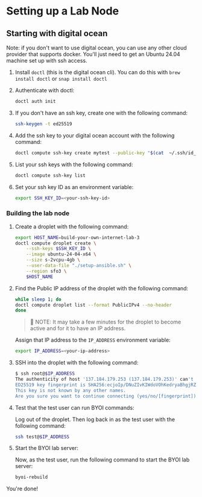 # Setting up a Lab Node

## Starting with digital ocean

Note: if you don't want to use digital ocean, you can use any other cloud
provider that supports docker. You'll just need to get an Ubuntu 24.04 machine
set up with ssh access.

1. Install `doctl` (this is the digital ocean cli). You can do this with `brew install doctl` or `snap install doctl`

2. Authenticate with doctl:

    ```bash
    doctl auth init
    ```

3. If you don't have an ssh key, create one with the following command:

    ```bash
    ssh-keygen -t ed25519
    ```

4. Add the ssh key to your digital ocean account with the following command:

    ```bash
    doctl compute ssh-key create mytest --public-key "$(cat  ~/.ssh/id_ed25519.pub)"
    ```

5. List your ssh keys with the following command:

    ```bash
    doctl compute ssh-key list
    ```

6. Set your ssh key ID as an environment variable:

    ```bash
    export SSH_KEY_ID=<your-ssh-key-id>
    ```

### Building the lab node

1. Create a droplet with the following command:

    ```bash
    export HOST_NAME=build-your-own-internet-lab-3
    doctl compute droplet create \
        --ssh-keys $SSH_KEY_ID \
        --image ubuntu-24-04-x64 \
        --size s-2vcpu-4gb \
        --user-data-file "./setup-ansible.sh" \
        --region sfo3 \
        $HOST_NAME
    ```

2. Find the Public IP address of the droplet with the following command:

    ```bash
    while sleep 1; do
    doctl compute droplet list --format PublicIPv4 --no-header
    done
    ```

    > 📝 NOTE: It may take a few minutes for the droplet to become active and for it to have an IP address.

    Assign that IP address to the `IP_ADDRESS` environment variable:

    ```bash
    export IP_ADDRESS=<your-ip-address>
    ```

3. SSH into the droplet with the following command:

    ```bash
    $ ssh root@$IP_ADDRESS
    The authenticity of host '137.184.179.253 (137.184.179.253)' can't be established.
    ED25519 key fingerprint is SHA256:ecjoIp/DNuZIvKIWdoVOhKedryaBhgjRZooH1iYMKGU.
    This key is not known by any other names.
    Are you sure you want to continue connecting (yes/no/[fingerprint])? yes
    ```

4. Test that the test user can run BYOI commands:

    Log out of the droplet. Then log back in as the test user with the following command:

    ```bash
    ssh test@$IP_ADDRESS
    ```
5. Start the BYOI lab server:

    Now, as the test user, run the following command to start the BYOI lab server:

    ```bash
    byoi-rebuild
    ```

You're done!
